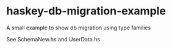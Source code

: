 # haskey-db-migration-example
A small example to show db migration using type families

See SchemaNew.hs and UserData.hs
